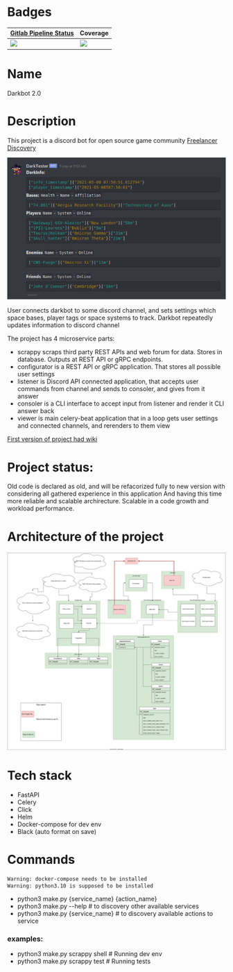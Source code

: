 # Badges


| [Gitlab Pipeline Status](https://gitlab.com/darklab2/darklab_darkbot)                                               | Coverage                                                                                      |
| --------------------------------------------------------------------------------------------------------------------- | ----------------------------------------------------------------------------------------------- |
| ![](https://gitlab.com/darklab2/darklab_darkbot/badges/master/pipeline.svg?key_text=GitlabCIPipeline&key_width=150) | ![](https://gitlab.com/darklab2/darklab_darkbot/badges/master/coverage.svg?key_text=Coverage) |

# Name

Darkbot 2.0

# Description

This project is a discord bot for open source game community [Freelancer Discovery](https://discoverygc.com/)

![](docs/_images/general.png)

User connects darkbot to some discord channel, and sets settings which space bases, player tags or space systems to track.
Darkbot repeatedly updates information to discord channel

The project has 4 microservice parts:

- scrappy scraps third party REST APIs and web forum for data. Stores in database. Outputs at REST API or gRPC endpoints.
- configurator is a REST API or gRPC application. That stores all possible user settings
- listener is Discord API connected application, that accepts user commands from channel and sends to consoler, and gives from it answer
- consoler is a CLI interface to accept input from listener and render it CLI answer back
- viewer is main celery-beat application that in a loop gets user settings and connected channels, and rerenders to them view

[First version of project had wiki](https://darklab8.github.io/darklab_darkbot/)

# Project status:

Old code is declared as old, and will be refacorized fully to new version with considering all gathered experience in this application
And having this time more reliable and scalable archirecture. Scalable in a code growth and workload performance.

# Architecture of the project

![](architecture/architecture.drawio.svg)

# Tech stack

- FastAPI
- Celery
- Click
- Helm
- Docker-compose for dev env
- Black (auto format on save)

# Commands

```
Warning: docker-compose needs to be installed
Warning: python3.10 is supposed to be installed
```

- python3 make.py {service_name} {action_name}
- python3 make.py --help # to discovery other available services
- python3 make.py {service_name} # to discovery available actions to service

### examples:

- python3 make.py scrappy shell # Running dev env
- python3 make.py scrappy test # Running tests
